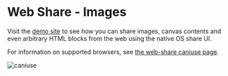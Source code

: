 # Web Share - Images

Visit the [demo site](https://benkaiser.github.io/web-share-images/) to see how you can share images, canvas contents and even arbitrary HTML blocks from the web using the native OS share UI.

For information on supported browsers, see [the web-share caniuse page](https://caniuse.com/web-share).

![caniuse](https://caniuse.bitsofco.de/image/web-share.png)
